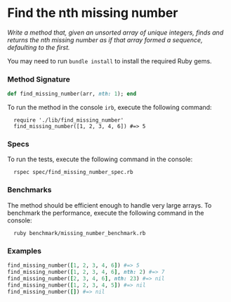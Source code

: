 # Find the nth missing number
_Write a method that, given an unsorted array of unique integers, finds and returns the nth missing number as if that array formed a sequence, defaulting to the first._

You may need to run `bundle install` to install the required Ruby gems.

### Method Signature

```ruby
def find_missing_number(arr, nth: 1); end
```

To run the method in the console `irb`, execute the following command:

```shell
  require './lib/find_missing_number'
  find_missing_number([1, 2, 3, 4, 6]) #=> 5
```

### Specs

To run the tests, execute the following command in the console:


```shell
  rspec spec/find_missing_number_spec.rb
```

### Benchmarks
The method should be efficient enough to handle very large arrays.
To benchmark the performance, execute the following command in the console:

```shell
  ruby benchmark/missing_number_benchmark.rb
````


### Examples

```ruby
find_missing_number([1, 2, 3, 4, 6]) #=> 5
find_missing_number([1, 2, 3, 4, 6], nth: 2) #=> 7
find_missing_number([2, 3, 4, 6], nth: 23) #=> nil
find_missing_number([1, 2, 3, 4, 5]) #=> nil
find_missing_number([]) #=> nil
```
